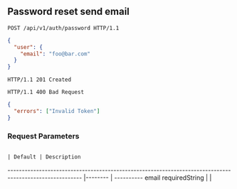 ## Password reset send email

```http
POST /api/v1/auth/password HTTP/1.1
```

```json
{
  "user": {
    "email": "foo@bar.com"
  }
}
```

```http
HTTP/1.1 201 Created
```

```http
HTTP/1.1 400 Bad Request
```

```json
{
  "errors": ["Invalid Token"]
}
```
### Request Parameters
                                                                                                         | Default | Description
-------------------------------------------------------------------------------------------------------- |-------- | ----------
email                 <span class="label">required</span><span class="details">String</span>             |         |
